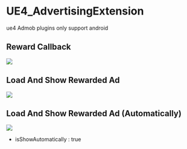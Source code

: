 # UE4_AdvertisingExtension
ue4 Admob plugins
only support android

## Reward Callback
![](https://img1.daumcdn.net/thumb/R1280x0/?scode=mtistory2&fname=https%3A%2F%2Fblog.kakaocdn.net%2Fdn%2FyDxwd%2Fbtq3q6bCFGN%2FVwi7PR9FYOn6xjl7Rn1Oc0%2Fimg.png)

## Load And Show Rewarded Ad
![](https://img1.daumcdn.net/thumb/R1280x0/?scode=mtistory2&fname=https%3A%2F%2Fblog.kakaocdn.net%2Fdn%2Fbk4Fql%2Fbtq3nS6hgrV%2FGoHFARlb6rTiyyH5T2JZJk%2Fimg.png)

## Load And Show Rewarded Ad (Automatically)
![](https://img1.daumcdn.net/thumb/R1280x0/?scode=mtistory2&fname=https%3A%2F%2Fblog.kakaocdn.net%2Fdn%2FvTxug%2Fbtq3mNq3Vsc%2FG4GhrKivR1dd8ZtMfbSqw1%2Fimg.png)
* isShowAutomatically : true
